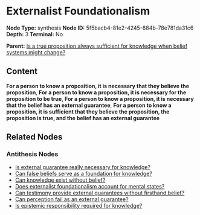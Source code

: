 # Externalist Foundationalism

**Node Type:** synthesis
**Node ID:** 5f5bacb4-81e2-4245-884b-78e781da31c6
**Depth:** 3
**Terminal:** No

**Parent:** [Is a true proposition always sufficient for knowledge when belief systems might change?](is-a-true-proposition-always-sufficient-for-knowledge-when-belief-systems-might-change-antithesis-b0acdf61-c672-4e25-b410-036e693836f1.md)

## Content

**For a person to know a proposition, it is necessary that they believe the proposition**, **For a person to know a proposition, it is necessary for the proposition to be true**, **For a person to know a proposition, it is necessary that the belief has an external guarantee**, **For a person to know a proposition, it is sufficient that they believe the proposition, the proposition is true, and the belief has an external guarantee**

## Related Nodes

### Antithesis Nodes

- [Is external guarantee really necessary for knowledge?](is-external-guarantee-really-necessary-for-knowledge-antithesis-206991d7-b0a3-4794-96e1-94cfaea0cf15.md)
- [Can false beliefs serve as a foundation for knowledge?](can-false-beliefs-serve-as-a-foundation-for-knowledge-antithesis-f21e738f-14fb-4be5-8e59-4cc8f5a09980.md)
- [Can knowledge exist without belief?](can-knowledge-exist-without-belief-antithesis-d4b5dd5b-bfb1-4e8b-b20b-e6fdf08ef853.md)
- [Does externalist foundationalism account for mental states?](does-externalist-foundationalism-account-for-mental-states-antithesis-8ac5436b-7930-4a57-b942-1b46deb966af.md)
- [Can testimony provide external guarantees without firsthand belief?](can-testimony-provide-external-guarantees-without-firsthand-belief-antithesis-73151e25-45b7-42fd-bab7-4fa02ba9c71e.md)
- [Can perception fail as an external guarantee?](can-perception-fail-as-an-external-guarantee-antithesis-4e1c8b9c-678d-46d2-a0e0-88b6f115f8f4.md)
- [Is epistemic responsibility required for knowledge?](is-epistemic-responsibility-required-for-knowledge-antithesis-01f86b41-458a-4c05-8e38-c0ddb425e9e6.md)
